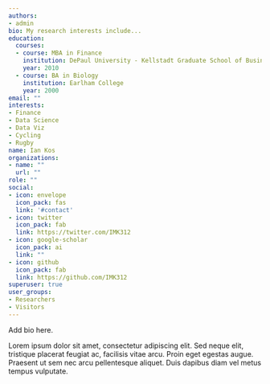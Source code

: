 ```yaml
---
authors:
- admin
bio: My research interests include...
education:
  courses:
  - course: MBA in Finance
    institution: DePaul University - Kellstadt Graduate School of Business 
    year: 2010
  - course: BA in Biology
    institution: Earlham College
    year: 2000
email: ""
interests:
- Finance
- Data Science
- Data Viz
- Cycling
- Rugby
name: Ian Kos
organizations:
- name: ""
  url: ""
role: ""
social:
- icon: envelope
  icon_pack: fas
  link: '#contact'
- icon: twitter
  icon_pack: fab
  link: https://twitter.com/IMK312
- icon: google-scholar
  icon_pack: ai
  link: ""
- icon: github
  icon_pack: fab
  link: https://github.com/IMK312
superuser: true
user_groups:
- Researchers
- Visitors
---
```


Add bio here.

Lorem ipsum dolor sit amet, consectetur adipiscing elit. Sed neque elit, tristique placerat feugiat ac, facilisis vitae arcu. Proin eget egestas augue. Praesent ut sem nec arcu pellentesque aliquet. Duis dapibus diam vel metus tempus vulputate.
